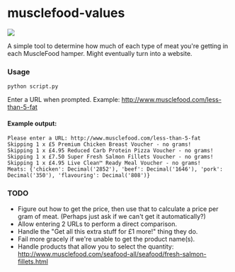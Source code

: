 # musclefood-values

![](https://i.imgur.com/RuoNdh0.gif)

A simple tool to determine how much of each type of meat you're getting in each MuscleFood hamper.  Might eventually turn into a website.

### Usage

`python script.py`

Enter a URL when prompted.  Example: http://www.musclefood.com/less-than-5-fat

#### Example output:

```
Please enter a URL: http://www.musclefood.com/less-than-5-fat
Skipping 1 x £5 Premium Chicken Breast Voucher - no grams!
Skipping 1 x £4.95 Reduced Carb Protein Pizza Voucher - no grams!
Skipping 1 x £7.50 Super Fresh Salmon Fillets Voucher - no grams!
Skipping 1 x £4.95 Live Clean™ Ready Meal Voucher - no grams!
Meats: {'chicken': Decimal('2852'), 'beef': Decimal('1646'), 'pork': Decimal('350'), 'flavouring': Decimal('808')}
```


### TODO

* Figure out how to get the price, then use that to calculate a price per gram of meat. (Perhaps just ask if we can't get it automatically?)
* Allow entering 2 URLs to perform a direct comparison.
* Handle the "Get all this extra stuff for £1 more!" thing they do.
* Fail more gracely if we're unable to get the product name(s).
* Handle products that allow you to select the quantity: http://www.musclefood.com/seafood-all/seafood/fresh-salmon-fillets.html
